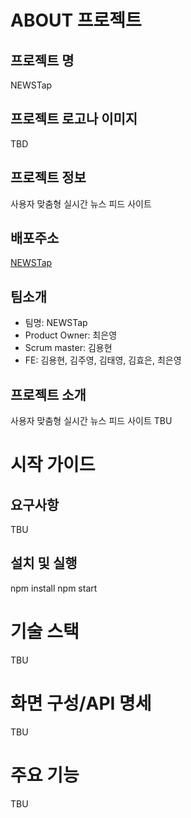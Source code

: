 # ABOUT 프로젝트

## 프로젝트 명

NEWSTap

## 프로젝트 로고나 이미지

TBD

## 프로젝트 정보

사용자 맞춤형 실시간 뉴스 피드 사이트

## 배포주소

[NEWSTap](https://newstap.netlify.app)

## 팀소개

- 팀명: NEWSTap
- Product Owner: 최은영
- Scrum master: 김용현
- FE: 김용현, 김주영, 김태영, 김효은, 최은영

## 프로젝트 소개

사용자 맞춤형 실시간 뉴스 피드 사이트
TBU

# 시작 가이드

## 요구사항

TBU

## 설치 및 실행

npm install
npm start

# 기술 스택

TBU

# 화면 구성/API 명세

TBU

# 주요 기능

TBU
